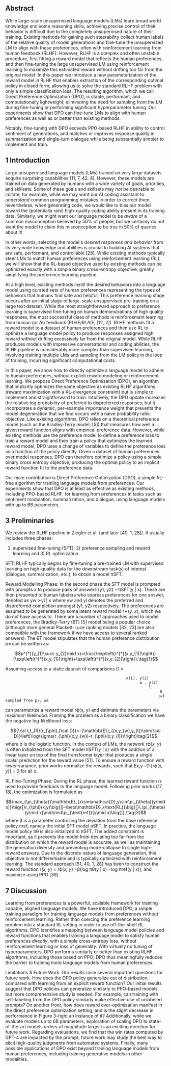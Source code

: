 ## Abstract

While large-scale unsupervised language models (LMs) learn broad world knowledge and some reasoning skills, achieving precise control of their behavior is difficult due to the completely unsupervised nature of their training. Existing methods for gaining such steerability collect human labels of the relative quality of model generations and fine-tune the unsupervised LM to align with these preferences, often with reinforcement learning from human feedback (RLHF). However, RLHF is a complex and often unstable procedure, first fitting a reward model that reflects the human preferences, and then fine-tuning the large unsupervised LM
using reinforcement learning to maximize this estimated reward without drifting too far from the original model. In this paper we introduce a new parameterization of the reward model in RLHF that enables extraction of the corresponding optimal policy in closed form, allowing us to solve the standard RLHF problem with only a simple classification loss. The resulting algorithm, which we call Direct Preference Optimization (DPO), is stable, performant, and computationally lightweight, eliminating the need for sampling from the LM during fine-tuning or performing significant hyperparameter tuning. Our experiments show that DPO can fine-tune LMs to align with human preferences as well as or better than existing methods.

Notably, fine-tuning with DPO exceeds PPO-based RLHF in ability to control sentiment of generations, and matches or improves response quality in summarization and single-turn dialogue while being substantially simpler to implement and train.

## 1 Introduction

Large unsupervised language models (LMs) trained on very large datasets acquire surprising capabilities [11, 7, 42, 8]. However, these models are trained on data generated by humans with a wide variety of goals, priorities, and skillsets. Some of these goals and skillsets may not be desirable to imitate; for example, while we may want our AI coding assistant to *understand* common programming mistakes in order to correct them, nevertheless, when generating code, we would like to bias our model toward the (potentially rare) high-quality coding ability present in its training data. Similarly, we might want our language model to be *aware* of a common misconception believed by 50% of people, but we certainly do not want the model to claim this misconception to be true in 50% of queries about it!

In other words, selecting the model's *desired responses and behavior* from its very wide knowledge and abilities is crucial to building AI systems that are safe, performant, and controllable [28]. While existing methods typically steer LMs to match human preferences using reinforcement learning (RL), we will show that the RL-based objective used by existing methods can be optimized exactly with a simple binary cross-entropy objective, greatly simplifying the preference learning pipeline.

At a high level, existing methods instill the desired behaviors into a language model using curated sets of human preferences representing the types of behaviors that humans find safe and helpful. This preference learning stage occurs after an initial stage of large-scale unsupervised pre-training on a large text dataset. While the most straightforward approach to preference learning is supervised fine-tuning on human demonstrations of high quality responses, the most successful class of methods is reinforcement learning from human (or AI) feedback (RLHF/RLAIF; [12, 2]). RLHF methods fit a reward model to a dataset of human preferences and then use RL to optimize a language model policy to produce responses assigned high reward without drifting excessively far from the original model. While RLHF produces models with impressive conversational and coding abilities, the RLHF pipeline is considerably more complex than supervised learning, involving training multiple LMs and sampling from the LM policy in the loop of training, incurring significant computational costs.

In this paper, we show how to directly optimize a language model to adhere to human preferences, without explicit reward modeling or reinforcement learning. We propose Direct Preference Optimization (DPO), an algorithm that implicitly optimizes the same objective as existing RLHF algorithms
(reward maximization with a KL-divergence constraint) but is simple to implement and straightforward to train. Intuitively, the DPO update increases the relative log probability of preferred to dispreferred responses, but it incorporates a dynamic, per-example importance weight that prevents the model degeneration that we find occurs with a naive probability ratio objective. Like existing algorithms, DPO relies on a theoretical preference model (such as the Bradley-Terry model; [5]) that measures how well a given reward function aligns with empirical preference data. However, while existing methods use the preference model to define a preference loss to train a reward model and then train a policy that optimizes the learned reward model, DPO uses a change of variables to define the preference loss as a function of the policy directly. Given a dataset of human preferences over model responses, DPO can therefore optimize a policy using a simple binary cross entropy objective, producing the optimal policy to an implicit reward function fit to the preference data.

Our main contribution is Direct Preference Optimization (DPO), a simple RL-free algorithm for training language models from preferences. Our experiments show that DPO is at least as effective as existing methods, including PPO-based RLHF, for learning from preferences in tasks such as sentiment modulation, summarization, and dialogue, using language models with up to 6B parameters.

## 3 Preliminaries

We review the RLHF pipeline in Ziegler et al. (and later [40, 1, 28]). It usually includes three phases:
1) supervised fine-tuning (SFT); 2) preference sampling and reward learning and 3) RL optimization.

SFT: RLHF typically begins by fine-tuning a pre-trained LM with supervised learning on high-quality data for the downstream task(s) of interest (dialogue, summarization, etc.), to obtain a model πSFT.

Reward Modelling Phase: In the second phase the SFT model is prompted with prompts x to produce pairs of answers (y1, y2) ∼πSFT(y | x). These are then presented to human labelers who express preferences for one answer, denoted as yw ≻yl | x where yw and yl denotes the preferred and dispreferred completion amongst (y1, y2) respectively. The preferences are assumed to be generated by some latent reward model r∗(*y, x*), which we do not have access to. There are a number of approaches used to model preferences, the Bradley-Terry (BT) [5] model being a popular choice (although more general Plackett-Luce ranking models [32, 23] are also compatible with the framework if we have access to several ranked answers). The BT model stipulates that the human preference distribution p∗can be written as:

$$p^{*}(y_{1}\succ y_{2}\mid x)=\frac{\exp\left(r^{*}(x,y_{1})\right)}{\exp\left(r^{*}(x,y_{1})\right)+\exp\left(r^{*}(x,y_{2})\right)}.\tag{1}$$

Assuming access to a static dataset of comparisons D =
                                                       
                                                         x(i), y(i)
                                                               w , y(i)
                                                                   l
                                                                      	N
                                                                       i=1 sampled from p∗, we
can parametrize a reward model rϕ(x, y) and estimate the parameters via maximum likelihood.
Framing the problem as a binary classification we have the negative log-likelihood loss:

$${\cal L}_{R}(r_{\phi},{\cal D})=-{\mathbb{E}}_{(x,y_{w},y_{l})\sim{\cal D}}\left[\log\sigma(r_{\phi}(x,y_{w})-r_{\phi}(x,y_{l}))\right]\tag{2}$$
where σ is the logistic function. In the context of LMs, the network rϕ(*x, y*) is often initialized from the SFT model πSFT(y | x) with the addition of a linear layer on top of the final transformer layer that produces a single scalar prediction for the reward value [51]. To ensure a reward function with lower variance, prior works normalize the rewards, such that Ex,y∼D [rϕ(*x, y*)] = 0 for all x.

RL Fine-Tuning Phase: During the RL phase, the learned reward function is used to provide feedback to the language model. Following prior works [17, 18], the optimization is formulated as

$$\max_{\pi_{\theta}}\mathbb{E}_{x\sim\mathcal{D},y\sim\pi_{\theta}(y\mid x)}\big{[}r_{\phi}(x,y)\big{]}-\beta\mathbb{D}_{\text{KL}}\big{[}\,\pi_{\theta}(y\mid x)\mid\mid\pi_{\text{ref}}(y\mid x)\big{]},\tag{3}$$
where β is a parameter controlling the deviation from the base reference policy πref, namely the initial SFT model πSFT. In practice, the language model policy πθ is also initialized to πSFT. The added constraint is important, as it prevents the model from deviating too far from the distribution on which the reward model is accurate, as well as maintaining the generation diversity and preventing mode-collapse to single high-reward answers. Due to the discrete nature of language generation, this objective is not differentiable and is typically optimized with reinforcement learning. The standard approach [51, 40, 1, 28] has been to construct the reward function r(*x, y*) = rϕ(*x, y*) −β(log πθ(y | x) −log πref(y | x)), and maximize using PPO [39].

## 7 Discussion

Learning from preferences is a powerful, scalable framework for training capable, aligned language models. We have introduced DPO, a simple training paradigm for training language models from preferences without reinforcement learning. Rather than coercing the preference learning problem into a standard RL setting in order to use off-the-shelf RL algorithms, DPO identifies a mapping between language model policies and reward functions that enables training a language model to satisfy human preferences *directly*, with a simple cross-entropy loss, without reinforcement learning or loss of generality. With virtually no tuning of hyperparameters, DPO performs similarly or better than existing RLHF algorithms, including those based on PPO; DPO thus meaningfully reduces the barrier to training more language models from human preferences.

Limitations & Future Work. Our results raise several important questions for future work. How does the DPO policy generalize out of distribution, compared with learning from an explicit reward function? Our initial results suggest that DPO policies can generalize similarly to PPO-based models, but more comprehensive study is needed. For example, can training with self-labeling from the DPO policy similarly make effective use of unlabeled prompts? On another front, how does reward over-optimization manifest in the direct preference optimization setting, and is the slight decrease in performance in Figure 3-right an instance of it? Additionally, while we evaluate models up to
6B parameters, exploration of scaling DPO to state-of-the-art models orders of magnitude larger is an exciting direction for future work. Regarding evaluations, we find that the win rates computed by GPT-4 are impacted by the prompt; future work may study the best way to elicit high-quality judgments from automated systems. Finally, many possible applications of DPO exist beyond training language models from human preferences, including training generative models in other modalities.

